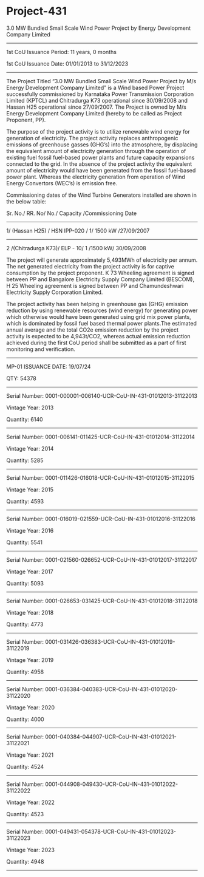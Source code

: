 # Project-431
3.0 MW Bundled Small Scale Wind Power Project by Energy Development Company Limited 
___________
1st CoU Issuance Period: 11 years, 0 months

1st CoU Issuance Date: 01/01/2013 to 31/12/2023
__________________
The Project Titled “3.0 MW Bundled Small Scale Wind Power Project by M/s Energy
Development Company Limited” is a Wind based Power Project successfully commissioned by
Karnataka Power Transmission Corporation Limited (KPTCL) and Chitradurga K73 operational
since 30/09/2008 and Hassan H25 operational since 27/09/2007. The Project is owned by M/s
Energy Development Company Limited (hereby to be called as Project Proponent, PP).

The purpose of the project activity is to utilize renewable wind energy for generation of electricity.
The project activity replaces anthropogenic emissions of greenhouse gasses (GHG’s) into the
atmosphere, by displacing the equivalent amount of electricity generation through the operation of
existing fuel fossil fuel-based power plants and future capacity expansions connected to the grid. In
the absence of the project activity the equivalent amount of electricity would have been generated
from the fossil fuel-based power plant. Whereas the electricity generation from operation of Wind
Energy Convertors (WEC’s) is emission free. 

Commissioning dates of the Wind Turbine Generators installed are shown in the below table:

Sr. No./ RR. No/ No./ Capacity /Commissioning Date
___________________
1/ (Hassan H25) / HSN IPP-020 / 1/ 1500 kW /27/09/2007
________________________
2 /(Chitradurga K73)/ ELP - 10/ 1 /1500 kW/ 30/09/2008

The project will generate approximately 5,493MWh of electricity per annum. The net generated
electricity from the project activity is for captive consumption by the project proponent. K 73
Wheeling agreement is signed between PP and Bangalore Electricity Supply Company Limited
(BESCOM), H 25 Wheeling agreement is signed between PP and Chamundeshwari Electricity
Supply Corporation Limited. 

The project activity has been helping in greenhouse gas (GHG)
emission reduction by using renewable resources (wind energy) for generating power which
otherwise would have been generated using grid mix power plants, which is dominated by fossil
fuel based thermal power plants.The estimated annual average and the total CO2e emission reduction
by the project activity is expected to be 4,943t/CO2, whereas actual emission reduction achieved
during the first CoU period shall be submitted as a part of first monitoring and verification.
______________
MP-01 ISSUANCE DATE: 19/07/24

QTY: 54378
________________
Serial Number: 0001-000001-006140-UCR-CoU-IN-431-01012013-31122013

Vintage Year: 2013

Quantity: 6140
_________
Serial Number: 0001-006141-011425-UCR-CoU-IN-431-01012014-31122014

Vintage Year: 2014

Quantity: 5285
____________
Serial Number: 0001-011426-016018-UCR-CoU-IN-431-01012015-31122015

Vintage Year: 2015

Quantity: 4593
______________
Serial Number: 0001-016019-021559-UCR-CoU-IN-431-01012016-31122016

Vintage Year: 2016

Quantity: 5541
_______________
Serial Number: 0001-021560-026652-UCR-CoU-IN-431-01012017-31122017

Vintage Year: 2017

Quantity: 5093
______________
Serial Number: 0001-026653-031425-UCR-CoU-IN-431-01012018-31122018

Vintage Year: 2018

Quantity: 4773
_________________
Serial Number: 0001-031426-036383-UCR-CoU-IN-431-01012019-31122019

Vintage Year: 2019

Quantity: 4958
_______________
Serial Number: 0001-036384-040383-UCR-CoU-IN-431-01012020-31122020

Vintage Year: 2020

Quantity: 4000
____________
Serial Number: 0001-040384-044907-UCR-CoU-IN-431-01012021-31122021

Vintage Year: 2021

Quantity: 4524
______________
Serial Number: 0001-044908-049430-UCR-CoU-IN-431-01012022-31122022

Vintage Year: 2022

Quantity: 4523
________
Serial Number: 0001-049431-054378-UCR-CoU-IN-431-01012023-31122023

Vintage Year: 2023

Quantity: 4948
__________________
